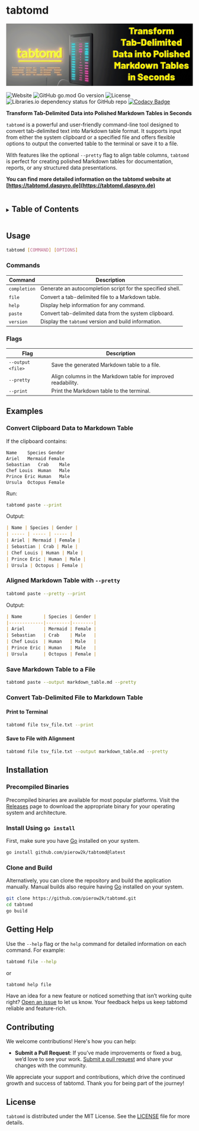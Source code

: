 # tabtomd

![tabtomd Banner](./doc/tabtomd_banner-1200x400.png)

![Website](https://img.shields.io/website?url=https%3A%2F%2Ftabtomd.daspyro.de)
 ![GitHub go.mod Go version](https://img.shields.io/github/go-mod/go-version/pierow2k/tabtomd) ![License](https://img.shields.io/github/license/pierow2k/tabtomd) ![Libraries.io dependency status for GitHub repo](https://img.shields.io/librariesio/github/pierow2k/tabtomd) [![Codacy Badge](https://app.codacy.com/project/badge/Grade/086e9addfdba490aa0669cc094b8fe0e)](https://app.codacy.com/gh/pierow2k/tabtomd/dashboard?utm_source=gh&utm_medium=referral&utm_content=&utm_campaign=Badge_grade)


**Transform Tab-Delimited Data into Polished Markdown Tables in Seconds**

`tabtomd` is a powerful and user-friendly command-line tool designed to convert tab-delimited text into Markdown table format. It supports input from either the system clipboard or a specified file and offers flexible options to output the converted table to the terminal or save it to a file.

With features like the optional `--pretty` flag to align table columns, `tabtomd` is perfect for creating polished Markdown tables for documentation, reports, or any structured data presentations.

**You can find more detailed information on the tabtomd website at [https://tabtomd.daspyro.de](https://tabtomd.daspyro.de)**


<!-- TABLE OF CONTENTS -->
<details closed="closed">
  <summary><h2 style="display: inline-block">Table of Contents</h2></summary>
<li><a href="#usage">Usage</a></li>
<li><a href="#commands">Commands</a></li>
<li><a href="#flags">Flags</a></li>
<li><a href="#examples">Examples</a></li>
<li><a href="#installation">Installation</a></li>
<li><a href="#getting-help">Getting Help</a></li>
<li><a href="#contributing">Contributing</a></li>
<li><a href="#license">License</a></li>
</details>

## Usage

```bash
tabtomd [COMMAND] [OPTIONS]
```

### Commands

| Command    | Description                                                |
|------------|------------------------------------------------------------|
| `completion` | Generate an autocompletion script for the specified shell. |
| `file`       | Convert a tab-delimited file to a Markdown table.          |
| `help`       | Display help information for any command.                  |
| `paste`      | Convert tab-delimited data from the system clipboard.      |
| `version`    | Display the `tabtomd` version and build information.       |

### Flags

| Flag                  | Description                                                   |
|-----------------------|---------------------------------------------------------------|
| `--output <file>`     | Save the generated Markdown table to a file.                  |
| `--pretty`            | Align columns in the Markdown table for improved readability. |
| `--print`             | Print the Markdown table to the terminal.                     |

## Examples

### Convert Clipboard Data to Markdown Table

If the clipboard contains:

```text
Name	Species	Gender
Ariel	Mermaid	Female
Sebastian	Crab	Male
Chef Louis	Human	Male
Prince Eric	Human	Male
Ursula	Octopus	Female
```

Run:

```bash
tabtomd paste --print
```

Output:

```markdown
| Name | Species | Gender |
| ----- | ----- | ----- |
| Ariel | Mermaid | Female |
| Sebastian | Crab | Male |
| Chef Louis | Human | Male |
| Prince Eric | Human | Male |
| Ursula | Octopus | Female |
```

### Aligned Markdown Table with `--pretty`

```bash
tabtomd paste --pretty --print
```

Output:

```markdown
| Name        | Species | Gender |
|-------------|---------|--------|
| Ariel       | Mermaid | Female |
| Sebastian   | Crab    | Male   |
| Chef Louis  | Human   | Male   |
| Prince Eric | Human   | Male   |
| Ursula      | Octopus | Female |
```

### Save Markdown Table to a File

```bash
tabtomd paste --output markdown_table.md --pretty
```

### Convert Tab-Delimited File to Markdown Table

#### Print to Terminal
```bash
tabtomd file tsv_file.txt --print
```

#### Save to File with Alignment
```bash
tabtomd file tsv_file.txt --output markdown_table.md --pretty
```

## Installation

### Precompiled Binaries

Precompiled binaries are available for most popular platforms. Visit the
[Releases](https://github.com/pierow2k/tabtomd/releases) page to download the
appropriate binary for your operating system and architecture.

### Install Using `go install`

First, make sure you have [Go](https://golang.org/dl/) installed on your
system.

```bash
go install github.com/pierow2k/tabtomd@latest
```

### Clone and Build

Alternatively, you can clone the repository and build the application manually. Manual
builds also require having [Go](https://golang.org/dl/) installed on your system.

```bash
git clone https://github.com/pierow2k/tabtomd.git
cd tabtomd
go build
```

## Getting Help

Use the `--help` flag or the `help` command for detailed information on each command. For example:

```bash
tabtomd file --help
```

or

```bash
tabtomd help file
```

Have an idea for a new feature or noticed something that isn’t working quite right? [Open an issue](https://github.com/pierow2k/tabtomd/issues) to let us know. Your feedback helps us keep tabtomd reliable and feature-rich.

## Contributing

We welcome contributions! Here's how you can help:

- **Submit a Pull Request**: If you’ve made improvements or fixed a bug, we’d love to see your work. [Submit a pull request](https://www.github.com/pierow2k/tabtomd/pulls) and share your changes with the community.

We appreciate your support and contributions, which drive the continued
growth and success of tabtomd. Thank you for being part of the journey!

## License

`tabtomd` is distributed under the MIT License. See the [LICENSE](LICENSE) file for more details.
